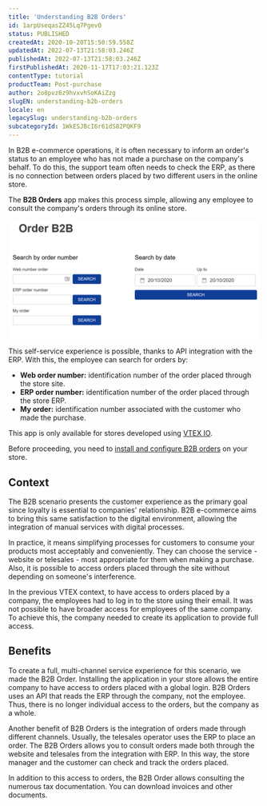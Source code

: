 ```yaml
---
title: 'Understanding B2B Orders'
id: 1arpUseqasZZ45Lq7PgevO
status: PUBLISHED
createdAt: 2020-10-20T15:50:59.558Z
updatedAt: 2022-07-13T21:58:03.246Z
publishedAt: 2022-07-13T21:58:03.246Z
firstPublishedAt: 2020-11-17T17:03:21.123Z
contentType: tutorial
productTeam: Post-purchase
author: 2o8pvz6z9hvxvhSoKAiZzg
slugEN: understanding-b2b-orders
locale: en
legacySlug: understanding-b2b-orders
subcategoryId: 1WkESJBcI6r61dS82PQKF9
---
```


In B2B e-commerce operations, it is often necessary to inform an order's status to an employee who has not made a purchase on the company's behalf. To do this, the support team often needs to check the ERP, as there is no connection between orders placed by two different users in the online store.

The **B2B Orders** app makes this process simple, allowing any employee to consult the company's orders through its online store.

![orders VTEX B2B](https://raw.githubusercontent.com/vtexdocs/help-center-content/refs/heads/main/docs/en/tutorials/Orders/B2B%20Orders/understanding-b2b-orders_1.png)

This self-service experience is possible, thanks to API integration with the ERP. With this, the employee can search for orders by:

- **Web order number:** identification number of the order placed through the store site.
- **ERP order number:** identification number of the order placed through the store ERP.
- **My order:** identification number associated with the customer who made the purchase.

<div class = "alert alert-warning" >
  <p>This app is only available for stores developed using 
    <a href="https://vtex.com/br-pt/store-framework/">VTEX IO</a>.</p><p>Before proceeding, you need to <a href = "https://developers.vtex.com/vtex-developer-docs/docs/querying-b2b-order-statuses">install and configure B2B orders</a> on your store.</p>
</div>

## Context

The B2B scenario presents the customer experience as the primary goal since loyalty is essential to companies' relationship. B2B e-commerce aims to bring this same satisfaction to the digital environment, allowing the integration of manual services with digital processes. 

In practice, it means simplifying processes for customers to consume your products most acceptably and conveniently. They can choose the service - website or telesales - most appropriate for them when making a purchase. Also, it is possible to access orders placed through the site without depending on someone's interference.

In the previous VTEX context, to have access to orders placed by a company, the employees had to log in to the store using their email. It was not possible to have broader access for employees of the same company. To achieve this, the company needed to create its application to provide full access.

## Benefits

To create a full, multi-channel service experience for this scenario, we made the B2B Order. Installing the application in your store allows the entire company to have access to orders placed with a global login. B2B Orders uses an API that reads the ERP through the company, not the employee. Thus, there is no longer individual access to the orders, but the company as a whole.

Another benefit of B2B Orders is the integration of orders made through different channels.  Usually, the telesales operator uses the ERP to place an order. The B2B Orders allows you to consult orders made both through the website and telesales from the integration with ERP. In this way, the store manager and the customer can check and track the orders placed.

In addition to this access to orders, the B2B Order allows consulting the numerous tax documentation. You can download invoices and other documents.

